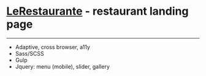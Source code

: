 # [LeRestaurante](https://swampdiver.github.io/lerestaurante/) - restaurant landing page
***
- Adaptive, cross browser, a11y
- Sass/SCSS
- Gulp
- Jquery: menu (mobile), slider, gallery
